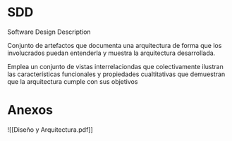 # SDD
Software Design Description

Conjunto de artefactos que documenta una arquitectura de forma que los involucrados puedan entenderla y muestra la arquitectura desarrollada. 

Emplea un conjunto de vistas interrelaciondas que colectivamente ilustran las características funcionales y propiedades cualtitativas que demuestran que la arquitectura cumple con sus objetivos
# Anexos
![[Diseño y Arquitectura.pdf]]